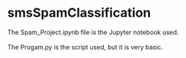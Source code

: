 # smsSpamClassification
The Spam_Project.ipynb file is the Jupyter notebook used. \
\
The Progam.py is the script used, but it is very basic.
